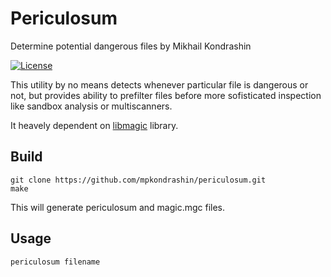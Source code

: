 # Periculosum
Determine potential dangerous files
by Mikhail Kondrashin

[![License](https://img.shields.io/badge/License-Apache%202-blue.svg)](https://opensource.org/licenses/Apache-2.0)

This utility by no means detects whenever particular file is dangerous or not, but provides ability to prefilter files before more sofisticated inspection like sandbox analysis or multiscanners.

It heavely dependent on [libmagic](http://www.darwinsys.com/file/) library.

## Build

```code
git clone https://github.com/mpkondrashin/periculosum.git
make
```

This will generate periculosum and magic.mgc files.

## Usage
```code
periculosum filename
```


